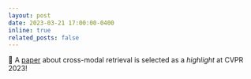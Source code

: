 ```yaml
---
layout: post
date: 2023-03-21 17:00:00-0400
inline: true
related_posts: false
---
```


:loudspeaker: A <a href="http://arxiv.org/abs/http://arxiv.org/abs/2211.16761">paper</a> about cross-modal retrieval is selected as a *highlight* at CVPR 2023!
